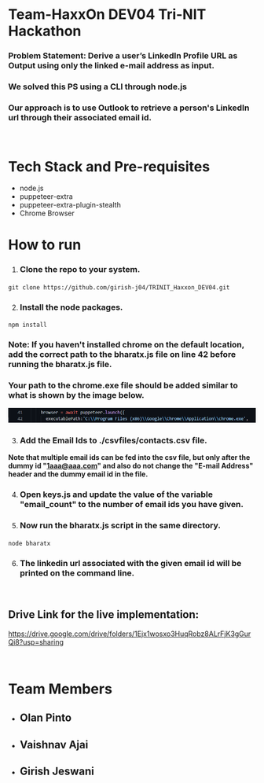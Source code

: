 # **Team-HaxxOn DEV04 Tri-NIT Hackathon**

### **Problem Statement: Derive a user’s LinkedIn Profile URL as Output using only the linked e-mail address as input.**
### We solved this PS using a CLI through node.js

### Our approach is to use Outlook to retrieve a person's LinkedIn url through their associated email id.
</br>

# **Tech Stack and Pre-requisites**
- node.js
- puppeteer-extra
- puppeteer-extra-plugin-stealth
- Chrome Browser

# **How to run**
1. ### Clone the repo to your system.
`git clone https://github.com/girish-j04/TRINIT_Haxxon_DEV04.git`

2. ### Install the node packages.
`npm install`

### **Note: If you haven't installed chrome on the default location, add the correct path to the bharatx.js file on line 42 before running the bharatx.js file.**

### Your path to the chrome.exe file should be added similar to what is shown by the image below.
![pic](pic1.PNG)

3. ### Add the Email Ids to ./csvfiles/contacts.csv file. 
**Note that multiple email ids can be fed into the csv file, but only after the dummy id "1aaa@aaa.com" and also do not change the "E-mail Address" header and the dummy email id in the file.**

4. ###  Open keys.js and update the value of the variable "email_count" to the number of email ids you have given.

5. ### Now run the bharatx.js script in the same directory.
`node bharatx`

6. ### The linkedin url associated with the given email id will be printed on the command line.

</br>

## **Drive Link for the live implementation:**
https://drive.google.com/drive/folders/1Ejx1wosxo3HuqRobz8ALrFjK3gGurQi8?usp=sharing 

</br>

# **Team Members**

- ## Olan Pinto
- ## Vaishnav Ajai
- ## Girish Jeswani